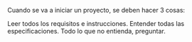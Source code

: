 Cuando se va a iniciar un proyecto, se deben hacer 3 cosas:

Leer todos los requisitos e instrucciones.
Entender todas las especificaciones.
Todo lo que no entienda, preguntar.
